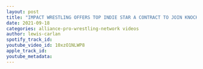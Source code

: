 ```yaml
---
layout: post
title: "IMPACT WRESTLING OFFERS TOP INDIE STAR A CONTRACT TO JOIN KNOCKOUTS DIVISION!!"
date: 2021-09-18
categories: alliance-pro-wrestling-network videos
author: lewis-carlan
spotify_track_id: 
youtube_video_id: 10xzO1NLWP8
apple_track_id: 
youtube_metadata: 
---
```

